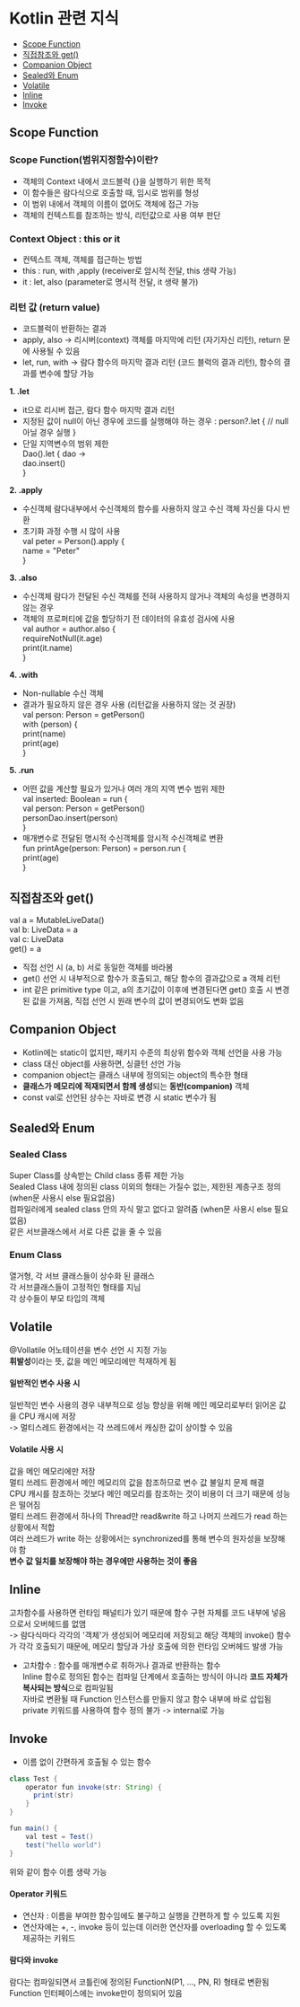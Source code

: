 # Kotlin 관련 지식
- [Scope Function](#scope-function)
- [직접참조와 get()](#직접참조와-get())
- [Companion Object](#companion-object)
- [Sealed와 Enum](#sealed와-enum)
- [Volatile](#volatile)
- [Inline](#inline)
- [Invoke](#invoke)

## Scope Function
### Scope Function(범위지정함수)이란?
- 객체의 Context 내에서 코드블럭 {}을 실행하기 위한 목적
- 이 함수들은 람다식으로 호출할 때, 임시로 범위를 형성
- 이 범위 내에서 객체의 이름이 없어도 객체에 접근 가능
- 객체의 컨텍스트를 참조하는 방식, 리턴값으로 사용 여부 판단

### Context Object : this or it
- 컨텍스트 객체, 객체를 접근하는 방법
- this : run, with ,apply (receiver로 암시적 전달, this 생략 가능)
- it : let, also (parameter로 명시적 전달, it 생략 불가)

### 리턴 값 (return value)
- 코드블럭이 반환하는 결과
- apply, also -> 리시버(context) 객체를 마지막에 리턴 (자기자신 리턴), return 문에 사용될 수 있음
- let, run, with -> 람다 함수의 마지막 결과 리턴 (코드 블럭의 결과 리턴), 함수의 결과를 변수에 할당 가능

**1. .let**
- it으로 리시버 접근, 람다 함수 마지막 결과 리턴
- 지정된 값이 null이 아닌 경우에 코드를 실행해야 하는 경우 : person?.let { // null아닐 경우 실행 }
- 단일 지역변수의 범위 제한  
Dao().let { dao ->  
  dao.insert()  
}

**2. .apply**
- 수신객체 람다내부에서 수신객체의 함수를 사용하지 않고 수신 객체 자신을 다시 반환
- 초기화 과정 수행 시 많이 사용  
val peter = Person().apply {  
  name = "Peter"  
}

**3. .also**
- 수신객체 람다가 전달된 수신 객체를 전혀 사용하지 않거나 객체의 속성을 변경하지 않는 경우
- 객체의 프로퍼티에 값을 할당하기 전 데이터의 유효성 검사에 사용  
val author = author.also {  
  requireNotNull(it.age)  
  print(it.name)  
}

**4. .with**
- Non-nullable 수신 객체
- 결과가 필요하지 않은 경우 사용 (리턴값을 사용하지 않는 것 권장)  
val person: Person = getPerson()  
with (person) {  
  print(name)  
  print(age)  
}

**5. .run**
- 어떤 값을 계산할 필요가 있거나 여러 개의 지역 변수 범위 제한  
val inserted: Boolean = run {  
  val person: Person = getPerson()  
  personDao.insert(person)  
}  
- 매개변수로 전달된 명시적 수신객체를 암시적 수신객체로 변환  
fun printAge(person: Person) = person.run {  
  print(age)  
}  

## 직접참조와 get()
val a = MutableLiveData<String>()  
val b: LiveData<String> = a  
val c: LiveData<String>  
    get() = a  

- 직접 선언 시 (a, b) 서로 동일한 객체를 바라봄
- get() 선언 시 내부적으로 함수가 호출되고, 해당 함수의 결과값으로 a 객체 리턴
- int 같은 primitive type 이고, a의 초기값이 이후에 변경된다면 get() 호출 시 변경된 값을 가져옴, 직접 선언 시 원래 변수의 값이 변경되어도 변화 없음
  
## Companion Object
- Kotlin에는 static이 없지만, 패키지 수준의 최상위 함수와 객체 선언을 사용 가능  
- class 대신 object를 사용하면, 싱클턴 선언 가능
- companion object는 클래스 내부에 정의되는 object의 특수한 형태
- **클래스가 메모리에 적재되면서 함께 생성**되는 **동반(companion)** 객체
- const val로 선언된 상수는 자바로 변경 시 static 변수가 됨 
  
## Sealed와 Enum
### Sealed Class 
Super Class를 상속받는 Child class 종류 제한 가능  
Sealed Class 내에 정의된 class 이외의 형태는 가질수 없는, 제한된 계층구조 정의 (when문 사용시 else 필요없음)  
컴파일러에게 sealed class 안의 자식 말고 없다고 알려줌 (when문 사용시 else 필요없음)  
같은 서브클래스에서 서로 다른 값을 줄 수 있음
  
### Enum Class  
열거형, 각 서브 클래스들이 상수화 된 클래스  
각 서브클래스들이 고정적인 형태를 지님  
각 상수들이 부모 타입의 객체  
  
## Volatile
@Vollatile 어노테이션을 변수 선언 시 지정 가능  
**휘발성**이라는 뜻, 값을 메인 메모리에만 적재하게 됨  

#### 일반적인 변수 사용 시 
일반적인 변수 사용의 경우 내부적으로 성능 향상을 위해 메인 메모리로부터 읽어온 값을 CPU 캐시에 저장  
-> 멀티스레드 환경에서는 각 쓰레드에서 캐싱한 값이 상이할 수 있음  

#### Volatile 사용 시  
값을 메인 메모리에만 저장  
멀티 쓰레드 환경에서 메인 메모리의 값을 참조하므로 변수 값 불일치 문제 해결  
CPU 캐시를 참조하는 것보다 메인 메모리를 참조하는 것이 비용이 더 크기 때문에 성능은 떨어짐  
멀티 쓰레드 환경에서 하나의 Thread만 read&write 하고 나머지 쓰레드가 read 하는 상황에서 적합  
여러 쓰레드가 write 하는 상황에서는 synchronized를 통해 변수의 원자성을 보장해야 함  
**변수 값 일치를 보장해야 하는 경우에만 사용하는 것이 좋음**

## Inline
고차함수를 사용하면 런타임 패널티가 있기 때문에 함수 구현 자체를 코드 내부에 넣음으로서 오버헤드를 없앰  
-> 람다식마다 각각의 '객체'가 생성되어 메모리에 저장되고 해당 객체의 invoke() 함수가 각각 호출되기 때문에, 메모리 할당과 가상 호출에 의한 런타임 오버헤드 발생 가능  
* 고차함수 : 함수를 매개변수로 취하거나 결과로 반환하는 함수  
Inline 함수로 정의된 함수는 컴파일 단계에서 호출하는 방식이 아니라 **코드 자체가 복사되는 방식**으로 컴파일됨  
자바로 변환될 때 Function 인스턴스를 만들지 않고 함수 내부에 바로 삽입됨  
private 키워드를 사용하여 함수 정의 불가 -> internal로 가능
  
## Invoke
  - 이름 없이 간편하게 호출될 수 있는 함수
  ~~~java
class Test { 
      operator fun invoke(str: String) {
        print(str)
      }
}

fun main() {
      val test = Test()
      test("hello world")
}
  ~~~  
위와 같이 함수 이름 생략 가능
#### Operator 키워드
  - 연산자 : 이름을 부여한 함수임에도 불구하고 실행을 간편하게 할 수 있도록 지원  
  - 연산자에는 +, -, invoke 등이 있는데 이러한 연산자를 overloading 할 수 있도록 제공하는 키워드
  
#### 람다와 invoke  
람다는 컴파일되면서 코틀린에 정의된 FunctionN(P1, ..., PN, R) 형태로 변환됨  
Function 인터페이스에는 invoke만이 정의되어 있음
